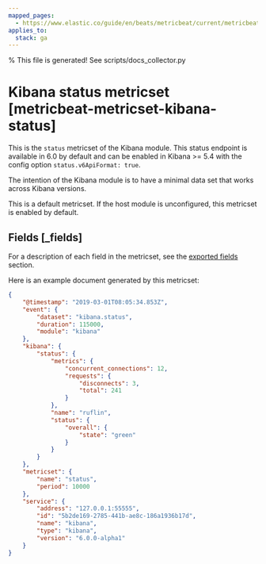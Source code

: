 ```yaml
---
mapped_pages:
  - https://www.elastic.co/guide/en/beats/metricbeat/current/metricbeat-metricset-kibana-status.html
applies_to:
  stack: ga
---
```


% This file is generated! See scripts/docs_collector.py

# Kibana status metricset [metricbeat-metricset-kibana-status]

This is the `status` metricset of the Kibana module. This status endpoint is available in 6.0 by default and can be enabled in Kibana >= 5.4 with the config option `status.v6ApiFormat: true`.

The intention of the Kibana module is to have a minimal data set that works across Kibana versions.

This is a default metricset. If the host module is unconfigured, this metricset is enabled by default.

## Fields [_fields]

For a description of each field in the metricset, see the [exported fields](/reference/metricbeat/exported-fields-kibana.md) section.

Here is an example document generated by this metricset:

```json
{
    "@timestamp": "2019-03-01T08:05:34.853Z",
    "event": {
        "dataset": "kibana.status",
        "duration": 115000,
        "module": "kibana"
    },
    "kibana": {
        "status": {
            "metrics": {
                "concurrent_connections": 12,
                "requests": {
                    "disconnects": 3,
                    "total": 241
                }
            },
            "name": "ruflin",
            "status": {
                "overall": {
                    "state": "green"
                }
            }
        }
    },
    "metricset": {
        "name": "status",
        "period": 10000
    },
    "service": {
        "address": "127.0.0.1:55555",
        "id": "5b2de169-2785-441b-ae8c-186a1936b17d",
        "name": "kibana",
        "type": "kibana",
        "version": "6.0.0-alpha1"
    }
}
```
